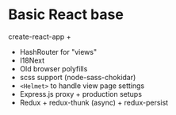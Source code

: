 # Basic React base

create-react-app +
 - HashRouter for "views"
 - I18Next
 - Old browser polyfills
 - scss support (node-sass-chokidar)
 - `<Helmet>` to handle view page settings
 - Express.js proxy + production setups
 - Redux + redux-thunk (async) + redux-persist
